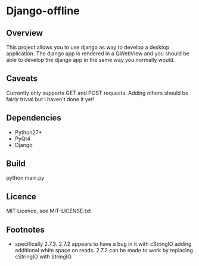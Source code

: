 Django-offline
==============

Overview
--------
This project allows you to use django as way to develop a desktop application.
The django app is rendered in a QWebView and you should be able to develop the django app in the same way you normally would.

Caveats
-------
Currently only supports GET and POST requests. Adding others should be fairly trivial but I haven't done it yet!

Dependencies
------------
- Python27* 
- PyQt4
- Django

Build
-----
python main.py

Licence
-----
MIT Licence, see MIT-LICENSE.txt

Footnotes
-----
* specifically 2.7.3. 2.7.2 appears to have a bug in it with cStringIO adding additional white space on reads. 2.7.2 can be made to work by replacing cStringIO with StringIO.